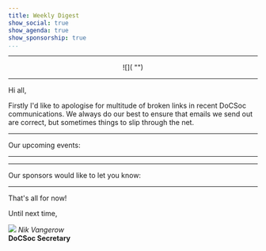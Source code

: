```yaml
---
title: Weekly Digest
show_social: true
show_agenda: true
show_sponsorship: true
...
```


---

<center>
<div style="position:relative;width:50%">
    ![]( "")
</div>
</center>

---

<!-- Introduction Text -->

Hi all,

Firstly I'd like to apologise for multitude of broken links in recent DoCSoc
communications. We always do our best to ensure that emails we send out are
correct, but sometimes things to slip through the net.

---

Our upcoming events:

---

<!-- DoCSoc Provisioned Notices -->

---

Our sponsors would like to let you know:

<!-- Sponsor notices -->

---

That's all for now!

Until next time,

[![](http://i.imgur.com/mwEtDPb.png)](https://www.fb.com/nik.vangerow) *Nik
Vangerow*<br>**DoCSoc Secretary**